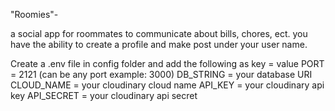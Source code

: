 
"Roomies"-

a social app for roommates to communicate about bills, chores, ect. 
you have the ability to create a profile and make post under your user name.

Create a .env file in config folder and add the following as key = value
PORT = 2121 (can be any port example: 3000)
DB_STRING = your database URI
CLOUD_NAME = your cloudinary cloud name
API_KEY = your cloudinary api key
API_SECRET = your cloudinary api secret
